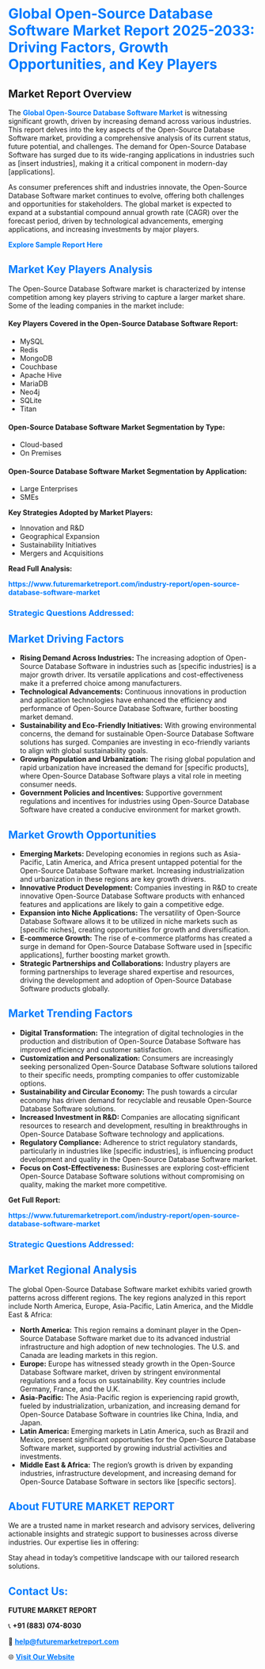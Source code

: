 <h1 style="color: #007BFF;">Global Open-Source Database Software Market Report 2025-2033: Driving Factors, Growth Opportunities, and Key Players</h1>

<section id="overview">
<h2>Market Report Overview</h2>
<p>The <a href="https://www.futuremarketreport.com/industry-report/open-source-database-software-market" style="color: #007BFF; text-decoration: none;"><strong>Global Open-Source Database Software Market</strong></a> is witnessing significant growth, driven by increasing demand across various industries. This report delves into the key aspects of the Open-Source Database Software market, providing a comprehensive analysis of its current status, future potential, and challenges. The demand for Open-Source Database Software has surged due to its wide-ranging applications in industries such as [insert industries], making it a critical component in modern-day [applications].</p>
<p>As consumer preferences shift and industries innovate, the Open-Source Database Software market continues to evolve, offering both challenges and opportunities for stakeholders. The global market is expected to expand at a substantial compound annual growth rate (CAGR) over the forecast period, driven by technological advancements, emerging applications, and increasing investments by major players.</p>
</section>

<section id="overview">
<p><a href="https://www.futuremarketreport.com/request-sample/reportId=25877" style="color: #007BFF; text-decoration: none;"><strong>Explore Sample Report Here</strong></a></p>
</section>

<section id="key-players">
<h2 style="color: #007BFF;">Market Key Players Analysis</h2>
<p>The Open-Source Database Software market is characterized by intense competition among key players striving to capture a larger market share. Some of the leading companies in the market include:</p>
<h4>Key Players Covered in the Open-Source Database Software Report:</h4>
<ul><li>MySQL</li><li>Redis</li><li>MongoDB</li><li>Couchbase</li><li>Apache Hive</li><li>MariaDB</li><li>Neo4j</li><li>SQLite</li><li>Titan</li></ul>
<h4>Open-Source Database Software Market Segmentation by Type:</h4>
<ul><li>Cloud-based</li><li>On Premises</li></ul>

<h4>Open-Source Database Software Market Segmentation by Application:</h4>
<ul><li>Large Enterprises</li><li>SMEs</li></ul>
<p><strong>Key Strategies Adopted by Market Players:</strong></p>
<ul>
<li>Innovation and R&D</li>
<li>Geographical Expansion</li>
<li>Sustainability Initiatives</li>
<li>Mergers and Acquisitions</li>
</ul>
</section>

<section>
<p><strong>Read Full Analysis: </strong></p><a href="https://www.futuremarketreport.com/industry-report/open-source-database-software-market" style="color: #007BFF; text-decoration: none;"><strong>https://www.futuremarketreport.com/industry-report/open-source-database-software-market</strong></a>
<h3 style="color: #007BFF;">Strategic Questions Addressed:</h3>
</section>

<section id="driving-factors">
<h2 style="color: #007BFF;">Market Driving Factors</h2>
<ul>
<li><strong>Rising Demand Across Industries:</strong> The increasing adoption of Open-Source Database Software in industries such as [specific industries] is a major growth driver. Its versatile applications and cost-effectiveness make it a preferred choice among manufacturers.</li>
<li><strong>Technological Advancements:</strong> Continuous innovations in production and application technologies have enhanced the efficiency and performance of Open-Source Database Software, further boosting market demand.</li>
<li><strong>Sustainability and Eco-Friendly Initiatives:</strong> With growing environmental concerns, the demand for sustainable Open-Source Database Software solutions has surged. Companies are investing in eco-friendly variants to align with global sustainability goals.</li>
<li><strong>Growing Population and Urbanization:</strong> The rising global population and rapid urbanization have increased the demand for [specific products], where Open-Source Database Software plays a vital role in meeting consumer needs.</li>
<li><strong>Government Policies and Incentives:</strong> Supportive government regulations and incentives for industries using Open-Source Database Software have created a conducive environment for market growth.</li>
</ul>
</section>

<section id="growth-opportunities">
<h2 style="color: #007BFF;">Market Growth Opportunities</h2>
<ul>
<li><strong>Emerging Markets:</strong> Developing economies in regions such as Asia-Pacific, Latin America, and Africa present untapped potential for the Open-Source Database Software market. Increasing industrialization and urbanization in these regions are key growth drivers.</li>
<li><strong>Innovative Product Development:</strong> Companies investing in R&D to create innovative Open-Source Database Software products with enhanced features and applications are likely to gain a competitive edge.</li>
<li><strong>Expansion into Niche Applications:</strong> The versatility of Open-Source Database Software allows it to be utilized in niche markets such as [specific niches], creating opportunities for growth and diversification.</li>
<li><strong>E-commerce Growth:</strong> The rise of e-commerce platforms has created a surge in demand for Open-Source Database Software used in [specific applications], further boosting market growth.</li>
<li><strong>Strategic Partnerships and Collaborations:</strong> Industry players are forming partnerships to leverage shared expertise and resources, driving the development and adoption of Open-Source Database Software products globally.</li>
</ul>
</section>

<section id="trending-factors">
<h2 style="color: #007BFF;">Market Trending Factors</h2>
<ul>
<li><strong>Digital Transformation:</strong> The integration of digital technologies in the production and distribution of Open-Source Database Software has improved efficiency and customer satisfaction.</li>
<li><strong>Customization and Personalization:</strong> Consumers are increasingly seeking personalized Open-Source Database Software solutions tailored to their specific needs, prompting companies to offer customizable options.</li>
<li><strong>Sustainability and Circular Economy:</strong> The push towards a circular economy has driven demand for recyclable and reusable Open-Source Database Software solutions.</li>
<li><strong>Increased Investment in R&D:</strong> Companies are allocating significant resources to research and development, resulting in breakthroughs in Open-Source Database Software technology and applications.</li>
<li><strong>Regulatory Compliance:</strong> Adherence to strict regulatory standards, particularly in industries like [specific industries], is influencing product development and quality in the Open-Source Database Software market.</li>
<li><strong>Focus on Cost-Effectiveness:</strong> Businesses are exploring cost-efficient Open-Source Database Software solutions without compromising on quality, making the market more competitive.</li>
</ul>
</section>

<section>
<p><strong>Get Full Report: </strong></p><a href="https://www.futuremarketreport.com/industry-report/open-source-database-software-market" style="color: #007BFF; text-decoration: none;"><strong>https://www.futuremarketreport.com/industry-report/open-source-database-software-market</strong></a>
<h3 style="color: #007BFF;">Strategic Questions Addressed:</h3>
</section>


<section id="regional-analysis">
<h2 style="color: #007BFF;">Market Regional Analysis</h2>
<p>The global Open-Source Database Software market exhibits varied growth patterns across different regions. The key regions analyzed in this report include North America, Europe, Asia-Pacific, Latin America, and the Middle East & Africa:</p>
<ul>
<li><strong>North America:</strong> This region remains a dominant player in the Open-Source Database Software market due to its advanced industrial infrastructure and high adoption of new technologies. The U.S. and Canada are leading markets in this region.</li>
<li><strong>Europe:</strong> Europe has witnessed steady growth in the Open-Source Database Software market, driven by stringent environmental regulations and a focus on sustainability. Key countries include Germany, France, and the U.K.</li>
<li><strong>Asia-Pacific:</strong> The Asia-Pacific region is experiencing rapid growth, fueled by industrialization, urbanization, and increasing demand for Open-Source Database Software in countries like China, India, and Japan.</li>
<li><strong>Latin America:</strong> Emerging markets in Latin America, such as Brazil and Mexico, present significant opportunities for the Open-Source Database Software market, supported by growing industrial activities and investments.</li>
<li><strong>Middle East & Africa:</strong> The region’s growth is driven by expanding industries, infrastructure development, and increasing demand for Open-Source Database Software in sectors like [specific sectors].</li>
</ul>
</section>

<footer>
<h2 style="color: #007BFF;">About FUTURE MARKET REPORT</h2>
<p>We are a trusted name in market research and advisory services, delivering actionable insights and strategic support to businesses across diverse industries. Our expertise lies in offering:</p>

<p>Stay ahead in today’s competitive landscape with our tailored research solutions.</p>

<h2 style="color: #007BFF;">Contact Us:</h2>
<p><strong>FUTURE MARKET REPORT</strong></p>
<p>📞 <strong>+91 (883) 074-8030</strong></p>
<p>📧 <strong><a href="mailto:help@futuremarketreport.com" style="color: #007BFF;">help@futuremarketreport.com</a></strong></p>
<p>🌐 <strong><a href="https://www.futuremarketreport.com/" style="color: #007BFF;">Visit Our Website</a></strong></p>
</footer>